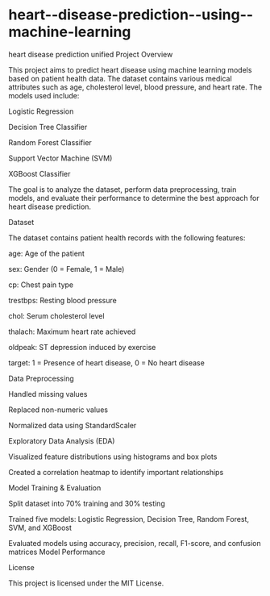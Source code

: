 # heart--disease-prediction--using--machine-learning
heart disease prediction unified
Project Overview

This project aims to predict heart disease using machine learning models based on patient health data. The dataset contains various medical attributes such as age, cholesterol level, blood pressure, and heart rate. The models used include:

Logistic Regression

Decision Tree Classifier

Random Forest Classifier

Support Vector Machine (SVM)

XGBoost Classifier

The goal is to analyze the dataset, perform data preprocessing, train models, and evaluate their performance to determine the best approach for heart disease prediction.

Dataset

The dataset contains patient health records with the following features:

age: Age of the patient

sex: Gender (0 = Female, 1 = Male)

cp: Chest pain type

trestbps: Resting blood pressure

chol: Serum cholesterol level

thalach: Maximum heart rate achieved

oldpeak: ST depression induced by exercise

target: 1 = Presence of heart disease, 0 = No heart disease

Data Preprocessing

Handled missing values

Replaced non-numeric values

Normalized data using StandardScaler

Exploratory Data Analysis (EDA)

Visualized feature distributions using histograms and box plots

Created a correlation heatmap to identify important relationships

Model Training & Evaluation

Split dataset into 70% training and 30% testing

Trained five models: Logistic Regression, Decision Tree, Random Forest, SVM, and XGBoost

Evaluated models using accuracy, precision, recall, F1-score, and confusion matrices
Model Performance

License

This project is licensed under the MIT License.
